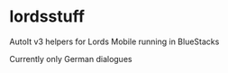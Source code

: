 # lordsstuff
AutoIt v3 helpers for Lords Mobile running in BlueStacks

Currently only German dialogues
